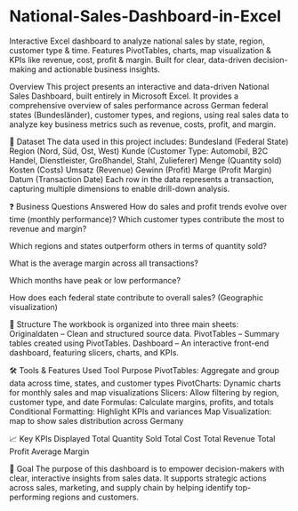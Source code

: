 # National-Sales-Dashboard-in-Excel
 Interactive Excel dashboard to analyze national sales by state, region, customer type &amp; time. Features PivotTables, charts, map visualization &amp; KPIs like revenue, cost, profit &amp; margin. Built for clear, data-driven decision-making and actionable business insights.

Overview
This project presents an interactive and data-driven National Sales Dashboard, built entirely in Microsoft Excel. It provides a comprehensive overview of sales performance across German federal states (Bundesländer), customer types, and regions, using real sales data to analyze key business metrics such as revenue, costs, profit, and margin.

📁 Dataset
The data used in this project includes:
Bundesland (Federal State)
Region (Nord, Süd, Ost, West)
Kunde (Customer Type: Automobil, B2C Handel, Dienstleister, Großhandel, Stahl, Zulieferer)
Menge (Quantity sold)
Kosten (Costs)
Umsatz (Revenue)
Gewinn (Profit)
Marge (Profit Margin)
Datum (Transaction Date)
Each row in the data represents a transaction, capturing multiple dimensions to enable drill-down analysis.

❓ Business Questions Answered
How do sales and profit trends evolve over time (monthly performance)?
Which customer types contribute the most to revenue and margin?

Which regions and states outperform others in terms of quantity sold?

What is the average margin across all transactions?

Which months have peak or low performance?

How does each federal state contribute to overall sales? (Geographic visualization)

🧱 Structure
The workbook is organized into three main sheets:
Originaldaten – Clean and structured source data.
PivotTables – Summary tables created using PivotTables.
Dashboard – An interactive front-end dashboard, featuring slicers, charts, and KPIs.

🛠 Tools & Features Used
Tool	Purpose
PivotTables:	Aggregate and group data across time, states, and customer types
PivotCharts:	Dynamic charts for monthly sales and map visualizations
Slicers:	Allow filtering by region, customer type, and date
Formulas:	Calculate margins, profits, and totals
Conditional Formatting:	Highlight KPIs and variances
Map Visualization: map to show sales distribution across Germany

📈 Key KPIs Displayed
Total Quantity Sold
Total Cost
Total Revenue
Total Profit
Average Margin

🎯 Goal
The purpose of this dashboard is to empower decision-makers with clear, interactive insights from sales data. It supports strategic actions across sales, marketing, and supply chain by helping identify top-performing regions and customers.
